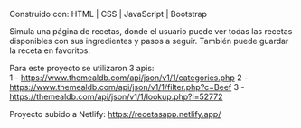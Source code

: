 Construido con: HTML | CSS | JavaScript | Bootstrap

Simula una página de recetas, donde el usuario puede ver todas las recetas disponibles con sus ingredientes y pasos a seguir. También puede guardar la receta en favoritos.

Para este proyecto se utilizaron 3 apis:   
1 - https://www.themealdb.com/api/json/v1/1/categories.php 
2 - https://www.themealdb.com/api/json/v1/1/filter.php?c=Beef
3 - https://themealdb.com/api/json/v1/1/lookup.php?i=52772

Proyecto subido a Netlify: https://recetasapp.netlify.app/
